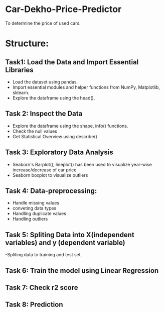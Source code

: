 # Car-Dekho-Price-Predictor
To determine the price of used cars.

# Structure:

## Task1: Load the Data and Import Essential Libraries

- Load the dataset using pandas.
- Import essential modules and helper functions from NumPy, Matplotlib, sklearn.
- Explore the dataframe using the head().
 
## Task 2: Inspect the Data

- Explore the dataframe using the shape, info() functions.
- Check the null values
- Get Statistical Overview using describe()

## Task 3: Exploratory Data Analysis

- Seaborn's Barplot(), lineplot() has been used to visualize year-wise increase/decrease of car price
- Seaborn boxplot to visualize outliers

## Task 4: Data-preprocessing:

- Handle missing values
- conveting data types
- Handling duplicate values
- Handling outliers
 
## Task 5: Spliting Data into X(independent variables) and y (dependent variable)

-Spliting data to training and test set.

## Task 6: Train the model using Linear Regression

## Task 7: Check r2 score

## Task 8: Prediction
